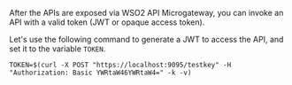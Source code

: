 After the APIs are exposed via WSO2 API Microgateway, you can invoke an API with a valid token (JWT or opaque access token).

Let's use the following command to generate a JWT to access the API, and set it to the variable `TOKEN`. 

```
TOKEN=$(curl -X POST "https://localhost:9095/testkey" -H "Authorization: Basic YWRtaW46YWRtaW4=" -k -v)
```
